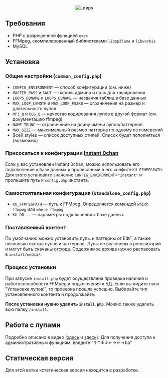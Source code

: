 <p align="center">
  <img src="http://i.imgur.com/4blLPjP.png" alt="Løøps"/>
</p>

## Требования
* PHP с разрешенной функцией `exec`
* FFMpeg, скомпилированный библиотеками `libmp3lame` и `libvorbis`
* MySQL

## Установка

### Общие настройки (`common_config.php`)
* `CONFIG_ENVIRONMENT` — способ конфигурации (см. ниже)
* `MASTER_PASS` и `SALT` — пароль админа и соль для хэширования
* `LOOPS_DBNAME` и `LOOPS_DBNAME` — названия таблиц в базе данных
* `MAX_LOOP_LENGTH` и `MAX_LOOP_FSZKB` — ограничения на размер и длительность лупов
* `MP3_Q` и `OGG_Q` — качество кодирования лупов в другой формат (см. документацию ffmpeg)
* `NAME_TRUNC` — ограничение на длину имени лупов/паттернов
* `MAX_SIZE` — максимальный размер паттерна по одному из измерений
* $cell_styles — список доступных стилей. Список будет пополняться (возможно)

### Присосаться к конфигурации [Instant 0chan](https://github.com/Juribiyan/instant-0chan)
Если у вас установлен Instant 0chan, можно использовать его подключение к базе данных и прописанный в его конфиге `KU_FFMPEGPATH`. Для этого установите значение `CONFIG_ENVIRONMENT`=`"instant"` и пропишите путь к `config.php` инстанта.

### Самостоятельная конфигурация (`standalone_config.php`)
* `KU_FFMPEGPATH` — путь к FFMpeg. Определяется командой `which ffmpeg` или `where ffmpeg`
* `KU_DB...` — параметры подключения к базе данных

### Поставляемый контент
По умолчанию можно установить лупы и паттерны от ЕФГ, а также несколько екстра лупов и паттернов. Лупы не включены в репозиторий и могут быть скачаны [отсюда](https://mega.nz/#!ccInkK5Z!UxL0mlmpOWiDMdlYbdxxeeo9zgiR4aqm6h2II605QI4). Содержимое архива нужно распаковать в `install/media/`.

### Процесс установки
При запуске `install.php` будет осуществлена проверка наличия и работоспособности FFMpeg и подключения к БД. Если вы видите окно "Установка лупов!", то проверка прошла успешно. Выбирайте тип установленного контента и продолжайте.

**После установки нужно удалить `install.php`**. Можно также удалить всю папку `/install`.

## Работа с лупами
Подробно описано в видео ([здесь](https://mega.nz/#!UAYTSKJD!I2fVakhBKZmdleNNSBYIMWQaNh2ZIFhEsjocUKIsx2s) и [здесь](https://youtu.be/QhgP9do5G0I)).
Для получения доступа к административным функциям, введите "↑↑↓↓←→←→ba"

## Статическая версия
Для этой ветки кстатическая версия находится в разработке.
